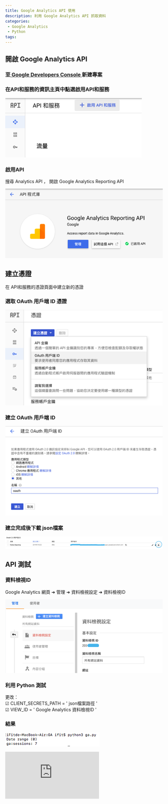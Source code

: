```yaml
---
title: Google Analytics API 使用
description: 利用 Google Analytics API 抓取資料
categories:
 - Google Analytics
 - Python
tags:
---
```

## 開啟 Google Analytics API

### 至<a href="https://console.developers.google.com/project"> Google Developers Console </a> 新建專案

### 在API和服務的資訊主頁中點選啟用API和服務

![gaapi-1](/assets/images/post/gaapi-1.png)

### 啟用API

搜尋 Analytics API ， 開啟 Google Analytics Reporting API

![gaapi-2](/assets/images/post/gaapi-2.png)

## 建立憑證

在 API和服務的憑證頁面中建立新的憑證

### 選取 OAuth 用戶端 ID 憑證

![gaapi-3](/assets/images/post/gaapi-3.png)

### 建立 OAuth 用戶端 ID

![gaapi-4](/assets/images/post/gaapi-4.png)

### 建立完成後下載 json檔案

![gaapi-5](/assets/images/post/gaapi-5.png)

## API 測試

### 資料檢視ID

Google Analytics 網頁 &#10140; 管理 &#10140; 資料檢視設定 &#10140; 資料檢視ID

![gaapi-6](/assets/images/post/gaapi-6.png)

### 利用 Python 測試

更改：<br>
&#9745; CLIENT_SECRETS_PATH =  ' json檔案路徑 ' <br>
&#9745; VIEW_ID = ' Google Analytics 資料檢視ID '

<script src="https://gist.github.com/chuan520/a33d09d37fc144b2254317e8bcc8d5fd.js"></script>

### 結果

![gaapi-7](/assets/images/post/gaapi-7.png)

<iframe data-v-b66e9a5a="" src="https://button.like.co/in/embed/a0976663511/button?referrer=https://chuancode.github.io/google%20analytics/python/2019/10/15/ga-api01/" frameborder="0" scrolling = "no" class="lc-margin-top-64 lc-margin-bottom-32 lc-mobile"></iframe>
